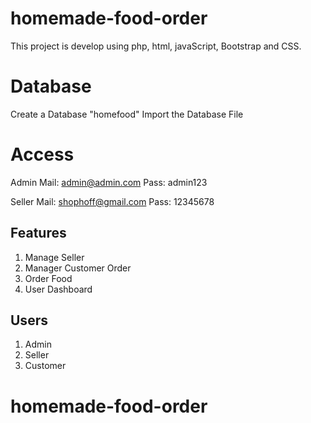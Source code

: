 # homemade-food-order
This project is develop using php, html, javaScript, Bootstrap and CSS.

# Database
Create a Database "homefood"
Import the Database File

# Access
Admin Mail: 
admin@admin.com
Pass:
admin123

Seller Mail: 
shophoff@gmail.com
Pass: 
12345678

## Features 
1. Manage Seller
2. Manager Customer Order
3. Order Food
4. User Dashboard

## Users 
1. Admin
2. Seller
3. Customer

# homemade-food-order
